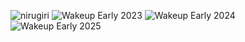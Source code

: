 ![nirugiri](https://img.shields.io/static/v1?label=nirugiri&message=1305310&color=ff69b4)
![Wakeup Early 2023](https://img.shields.io/badge/Wakeup_Early_2023-195/365-blue)
![Wakeup Early 2024](https://img.shields.io/badge/Wakeup_Early_2024-259/366-blue)
![Wakeup Early 2025](https://img.shields.io/badge/Wakeup_Early_2025-1/26-blue)

